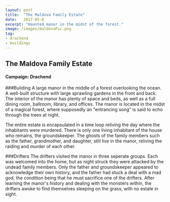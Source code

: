 ```yaml
---
layout: post
title:  "The Maldova Family Estate"
date:   2017-05-8
excerpt: "Haunted manor in the midst of the forest."
image: /images/maldovaPic.png
tag:
- drachend
- buildings 
---
```


## The Maldova Family Estate
#### Campaign: Drachend

###Building
A large manor in the middle of a forest overlooking the ocean. A well-built structure with large sprawling gardens in the front and back. The interior of the manor has plenty of space and beds, as well as a full dining room, ballroom, library, and offices. The manor is located in the midst of a magical forest, where supposedly an "entrancing song" is said to echo through the trees at night.

The entire estate is encapsulated in a time loop reliving the day where the inhabitants were murdered. There is only one living inhabitant of the house who remains, the groundskeeper. The ghosts of the family members such as the father, grandmother, and daughter, still live in the manor, reliving the raiding and murder of each other.

###Drifters
The drifters visited the manor in three seperate groups. Each was welcomed into the home, but as night struck they were attacked by the undead family members. Only the father and groundskeeper appeared to acknowledge their own history, and the father had stuck a deal with a mad god, the condition being that he must sacrifice one of the drifters. After learning the manor's history and dealing with the monsters within, the drifters awoke to find themselves sleeping on the grass, with no estate in sight. 
